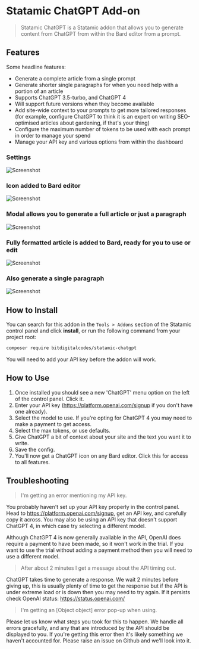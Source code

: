 # Statamic ChatGPT Add-on

> Statamic ChatGPT is a Statamic addon that allows you to generate content from ChatGPT from within the Bard editor from a prompt.

## Features

Some headline features:
- Generate a complete article from a single prompt
- Generate shorter single paragraphs for when you need help with a portion of an article
- Supports ChatGPT 3.5-turbo, and ChatGPT 4
- Will support future versions when they become available
- Add site-wide context to your prompts to get more tailored responses (for example, configure ChatGPT to think it is an expert on writing SEO-optimised articles about gardening, if that's your thing)
- Configure the maximum number of tokens to be used with each prompt in order to manage your spend
- Manage your API key and various options from within the dashboard

### Settings
![Screenshot](https://bitdigital.co.uk/statamic-chatgpt/statamic-chatgpt-screenshot-1.png)

### Icon added to Bard editor
![Screenshot](https://bitdigital.co.uk/statamic-chatgpt/statamic-chatgpt-screenshot-2.png)

### Modal allows you to generate a full article or just a paragraph
![Screenshot](https://bitdigital.co.uk/statamic-chatgpt/statamic-chatgpt-screenshot-3.png)

### Fully formatted article is added to Bard, ready for you to use or edit
![Screenshot](https://bitdigital.co.uk/statamic-chatgpt/statamic-chatgpt-screenshot-4.png)

### Also generate a single paragraph
![Screenshot](https://bitdigital.co.uk/statamic-chatgpt/statamic-chatgpt-screenshot-video-optimized-1.gif)


## How to Install

You can search for this addon in the `Tools > Addons` section of the Statamic control panel and click **install**, or run the following command from your project root:

``` bash
composer require bitdigitalcodes/statamic-chatgpt
```

You will need to add your API key before the addon will work.

## How to Use

1. Once installed you should see a new 'ChatGPT' menu option on the left of the control panel. Click it.
2. Enter your API key (https://platform.openai.com/signup if you don't have one already).
3. Select the model to use. If you're opting for ChatGPT 4 you may need to make a payment to get access.
4. Select the max tokens, or use defaults.
5. Give ChatGPT a bit of context about your site and the text you want it to write.
6. Save the config.
7. You'll now get a ChatGPT icon on any Bard editor. Click this for access to all features.

## Troubleshooting

> I'm getting an error mentioning my API key.

You probably haven't set up your API key properly in the control panel. Head to https://platform.openai.com/signup, get an API key, and carefully copy it across. You may also be using an API key that doesn't support ChatGPT 4, in which case try selecting a different model.

Although ChatGPT 4 is now generally available in the API, OpenAI does require a payment to have been made, so it won't work in the trial. If you want to use the trial without adding a payment method then you will need to use a different model.

> After about 2 minutes I get a message about the API timing out.

ChatGPT takes time to generate a response. We wait 2 minutes before giving up, this is usually plenty of time to get the response but if the API is under extreme load or is down then you may need to try again. If it persists check OpenAI status: https://status.openai.com/ 

> I'm getting an [Object object] error pop-up when using.

Please let us know what steps you took for this to happen. We handle all errors gracefully, and any that are introduced by the API should be displayed to you. If you're getting this error then it's likely something we haven't accounted for. Please raise an issue on Github and we'll look into it.

